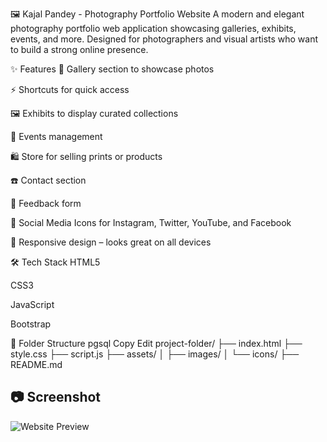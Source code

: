 🖼️ Kajal Pandey - Photography Portfolio Website
A modern and elegant photography portfolio web application showcasing galleries, exhibits, events, and more. Designed for photographers and visual artists who want to build a strong online presence.

✨ Features
📸 Gallery section to showcase photos

⚡ Shortcuts for quick access

🖼️ Exhibits to display curated collections

📅 Events management

🛍️ Store for selling prints or products

☎️ Contact section

💬 Feedback form

🔗 Social Media Icons for Instagram, Twitter, YouTube, and Facebook

📱 Responsive design – looks great on all devices

🛠️ Tech Stack
HTML5

CSS3

JavaScript

 Bootstrap 

📂 Folder Structure
pgsql
Copy
Edit
project-folder/
├── index.html
├── style.css
├── script.js
├── assets/
│   ├── images/
│   └── icons/
├── README.md

## 📷 Screenshot

![Website Preview](images/screenshot.png)









